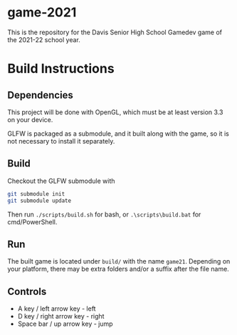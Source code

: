 # game-2021

This is the repository for the Davis Senior High School Gamedev game of the
2021-22 school year.

# Build Instructions

## Dependencies
This project will be done with OpenGL, which must be at least version 3.3 on
your device.

GLFW is packaged as a submodule, and it built along with the game, so it is not
necessary to install it separately.

## Build
Checkout the GLFW submodule with

```bash
git submodule init
git submodule update
```

Then run `./scripts/build.sh` for bash, or `.\scripts\build.bat` for cmd/PowerShell.

## Run
The built game is located under `build/` with the name `game21`. Depending on
your platform, there may be extra folders and/or a suffix after the file name.

## Controls
- A key / left arrow key - left
- D key / right arrow key - right
- Space bar / up arrow key - jump
